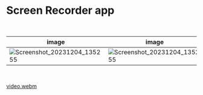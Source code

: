# Screen Recorder app

<br/>

| image              | image               | image               |
| ---------------------- | ---------------------- | ---------------------- |
| ![Screenshot_20231204_135255](https://github.com/serkan-y38/Android-ScreenRecorder/assets/96957200/139c7d1a-b3da-46ba-93e6-200fd7b63a06) | ![Screenshot_20231204_135255](https://github.com/serkan-y38/Android-ScreenRecorder/assets/96957200/48873f53-05da-4cd7-8b38-b9fd0bbfbee3) | ![Screenshot_20231204_135255](https://github.com/serkan-y38/Android-ScreenRecorder/assets/96957200/39c650c1-af35-4397-8303-b800487e3456) |

<br/>

[video.webm](https://github.com/serkan-y38/Android-ScreenRecorder/assets/96957200/d3bf6d96-fa9b-47f5-9139-ed27a065b6d6)
